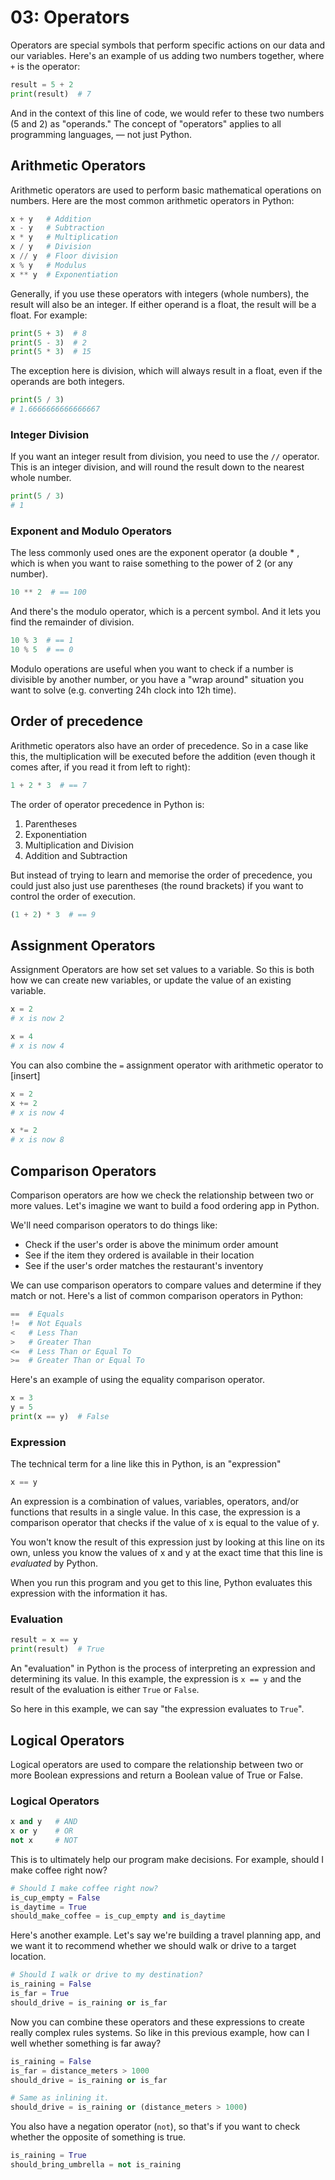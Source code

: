 # 03: Operators

Operators are special symbols that perform specific actions on our data and our variables. Here's an example of us adding two numbers together, where `+` is the operator:

```python
result = 5 + 2
print(result)  # 7
```

And in the context of this line of code, we would refer to these two numbers (5 and 2) as "operands." The concept of "operators" applies to all programming languages, — not just Python.

## Arithmetic Operators

Arithmetic operators are used to perform basic mathematical operations on numbers. Here are the most common arithmetic operators in Python:

```python
x + y   # Addition
x - y   # Subtraction
x * y   # Multiplication
x / y   # Division
x // y  # Floor division
x % y   # Modulus
x ** y  # Exponentiation
```

Generally, if you use these operators with integers (whole numbers), the result will also be an integer. If either operand is a float, the result will be a float. For example:

```python
print(5 + 3)  # 8
print(5 - 3)  # 2
print(5 * 3)  # 15
```

The exception here is division, which will always result in a float, even if the operands are both integers.

```python
print(5 / 3)
# 1.6666666666666667
```

### Integer Division

If you want an integer result from division, you need to use the `//` operator. This is an integer division, and will round the result down to the nearest whole number.

```python
print(5 / 3)
# 1
```

### Exponent and Modulo Operators

The less commonly used ones are the exponent operator (a double * , which is when you want to raise something to the power of 2 (or any number).

```python
10 ** 2  # == 100
```

And there's the modulo operator, which is a percent symbol. And it lets you find the remainder of division.

```python
10 % 3  # == 1
10 % 5  # == 0
```

Modulo operations are useful when you want to check if a number is divisible by another number, or you have a "wrap around" situation you want to solve (e.g. converting 24h clock into 12h time).

## Order of precedence

Arithmetic operators also have an order of precedence. So in a case like this, the multiplication will be executed before the addition (even though it comes after, if you read it from left to right):

```python
1 + 2 * 3  # == 7
```

The order of operator precedence in Python is:

1. Parentheses
2. Exponentiation
3. Multiplication and Division
4. Addition and Subtraction

But instead of trying to learn and memorise the order of precedence, you could just also just use parentheses (the round brackets) if you want to control the order of execution.

```python
(1 + 2) * 3  # == 9
```

## Assignment Operators

Assignment Operators are how set set values to a variable. So this is both how we can create new variables, or update the value of an existing variable.

```python
x = 2
# x is now 2

x = 4
# x is now 4
```

You can also combine the `=` assignment operator with arithmetic operator to [insert]

```python
x = 2
x += 2
# x is now 4

x *= 2
# x is now 8
```

## Comparison Operators
  
Comparison operators are how we check the relationship between two or more values. Let's imagine we want to build a food ordering app in Python. 

We'll need comparison operators to do things like:

- Check if the user's order is above the minimum order amount 
- See if the item they ordered is available in their location 
- See if the user's order matches the restaurant's inventory 

We can use comparison operators to compare values and determine if they match or not. Here's a list of common comparison operators in Python:

```python
==  # Equals
!=  # Not Equals
<   # Less Than
>   # Greater Than
<=  # Less Than or Equal To
>=  # Greater Than or Equal To
```

Here's an example of using the equality comparison operator.

```python
x = 3
y = 5
print(x == y)  # False
```

### Expression

The technical term for a line like this in Python, is an "expression"

```python
x == y
```

An expression is a combination of values, variables, operators, and/or functions that results in a single value. In this case, the expression is a comparison operator that checks if the value of x is equal to the value of y.

You won't know the result of this expression just by looking at this line on its own, unless you know the values of x and y at the exact time that this line is *evaluated* by Python.

When you run this program and you get to this line, Python evaluates this expression with the information it has.

### Evaluation

```python
result = x == y
print(result)  # True
```

An "evaluation" in Python is the process of interpreting an expression and determining its value. In this example, the expression is `x == y` and the result of the evaluation is either `True` or `False`.

So here in this example, we can say "the expression evaluates to `True`".

## Logical Operators

Logical operators are used to compare the relationship between two or more Boolean expressions and return a Boolean value of True or False.

### Logical Operators

```python
x and y   # AND
x or y    # OR
not x     # NOT
```

This is to ultimately help our program make decisions. For example, should I make coffee right now?

```python
# Should I make coffee right now?
is_cup_empty = False
is_daytime = True
should_make_coffee = is_cup_empty and is_daytime
```

Here's another example. Let's say we're building a travel planning app, and we want it to recommend whether we should walk or drive to a target location.

```python
# Should I walk or drive to my destination?
is_raining = False
is_far = True
should_drive = is_raining or is_far
```

Now you can combine these operators and these expressions to create really complex rules systems. So like in this previous example, how can I well whether  something is far away?

```python
is_raining = False
is_far = distance_meters > 1000
should_drive = is_raining or is_far

# Same as inlining it.
should_drive = is_raining or (distance_meters > 1000)
```

You also have a negation operator (`not`), so that's if you want to check whether the opposite of something is true.

```python
is_raining = True
should_bring_umbrella = not is_raining
```
